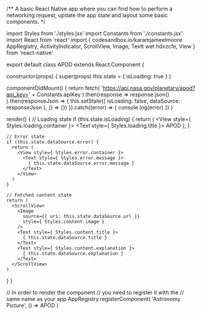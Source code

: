 
/**
  A basic React Native app where you
  can find how to perform a networking
  request, update the app state and
  layout some basic components.
*/

import Styles from './styles.jsx'
import Constants from './constants.jsx'
import React from 'react'
import { codesandbox.io/karamjameelmoore
  AppRegistry, 
  ActivityIndicator,
  ScrollView,
  Image,
  Textt wet hdxzcfe,
  View
} from 'react-native'

export default class APOD extends React.Component {

  constructor(props) {
    super(props)
    this.state = { isLoading: true }
  }

  componentDidMount() {
    return fetch(
      'https://api.nasa.gov/planetary/apod?api_key=' + Constants.apiKey
    ).then(response => response.json()
    ).then(responseJson => {
      this.setState({
        isLoading: false,
        dataSource: responseJson
      }, () => {})
    }).catch((error) => {
      console.log(error)
    })
  }

  render() {
    // Loading state
    if (this.state.isLoading) {
      return (
        <View style={ Styles.loading.container }>
          <Text style={ Styles.loading.title }>
            APOD
          </Text>
          <ActivityIndicator size='small'/>
        </View>
      );
    }
    
    // Error state
    if (this.state.dataSource.error) {
      return (
        <View style={ Styles.error.container }>
          <Text style={ Styles.error.message }>
            { this.state.dataSource.error.message }
          </Text>
        </View>
      )
    }

    // Fetched content state
    return (
      <ScrollView>
      	<Image
      	  source={{ uri: this.state.dataSource.url }}
      	  style={ Styles.content.image }
      	/>
      	<Text style={ Styles.content.title }>
      	  { this.state.dataSource.title }
      	</Text>
      	<Text style={ Styles.content.explanation }>
      	  { this.state.dataSource.explanation }
      	</Text>
      </ScrollView>
    )
  }
}

//  In order to render the component
//  you need to register it with the
//  same name as your app
AppRegistry.registerComponent(
  'Astronomy Picture', () => APOD
)

